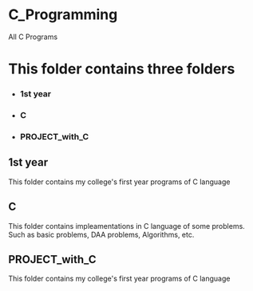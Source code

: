 # C_Programming
All C Programs 

<h1> This folder contains three folders </h1>
<ul>
  <li> <h3> 1st year </h3>
  <li> <h3> C </h3>
  <li> <h3> PROJECT_with_C </h3>
</ul>
<b><h2> 1st year </h2></b>
  <p> This folder contains my college's first year programs of C language </p>

<b><h2>  C  </h2></b>
  <p> This folder contains impleamentations in C language of some problems. Such as basic problems, DAA problems, Algorithms, etc. </p>
  
  
<b><h2>PROJECT_with_C</h2></b>
  <p> This folder contains my college's first year programs of C language </p>
